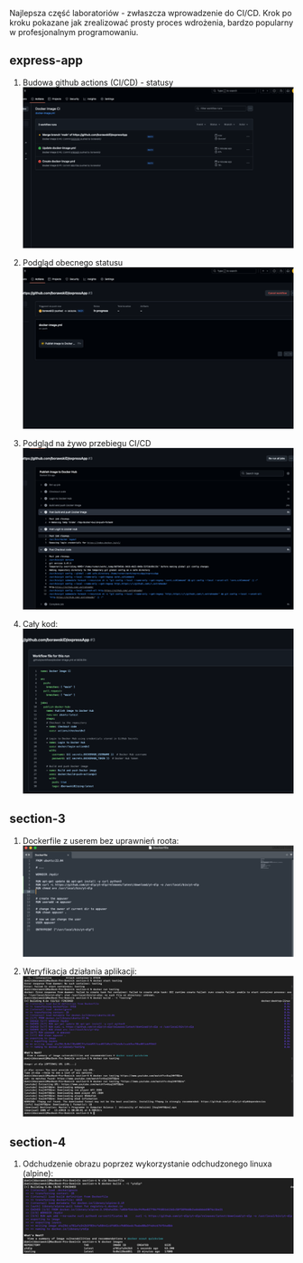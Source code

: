 Najlepsza część laboratoriów - zwłaszcza wprowadzenie do CI/CD. Krok po kroku pokazane jak zrealizować prosty proces wdrożenia, bardzo popularny w profesjonalnym programowaniu.
## express-app

1. Budowa github actions (CI/CD) - statusy
![1](images/express-app/1.png)

2. Podgląd obecnego statusu
![2](images/express-app/2.png)

3. Podgląd na żywo przebiegu CI/CD
![3](images/express-app/3.png)

4. Cały kod:
![4](images/express-app/4.png)

## section-3

1. Dockerfile z userem bez uprawnień roota:
![1](images/section-3/1.png)

2. Weryfikacja działania aplikacji:
![2](images/section-3/2.png)

## section-4

1. Odchudzenie obrazu poprzez wykorzystanie odchudzonego linuxa (alpine):
![1](images/section-4/1.png)

